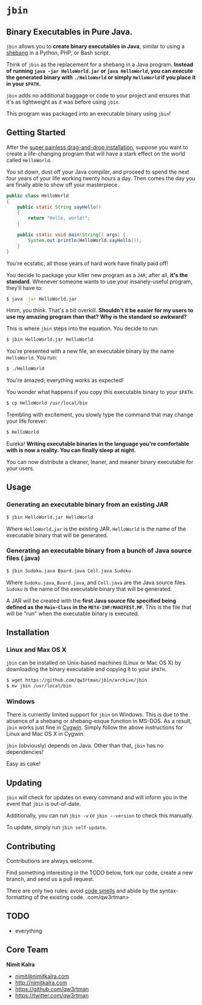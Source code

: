 `jbin`
======

## Binary Executables in Pure Java.

`jbin` allows you to **create binary executables in Java**, similar to using a [shebang](http://en.wikipedia.org/wiki/Shebang_%28Unix%29) in a Python, PHP, or Bash script.

Think of `jbin` as the replacement for a shebang in a Java program. **Instead of running `java -jar HelloWorld.jar` or `java HelloWorld`, you can execute the generated binary with `./HelloWorld` or simply `HelloWorld` if you place it in your `$PATH`.**

`jbin` adds no additional baggage or code to your project and ensures that it's as lightweight as it was before using `jbin`.

This program was packaged into an executable binary using `jbin`!

## Getting Started
After the [super painless drag-and-drop installation](#installation), suppose you want to create a life-changing program that will have a stark effect on the world called `HelloWorld`.

You sit down, dust off your Java compiler, and proceed to spend the next four years of your life working twenty hours a day. Then comes the day you are finally able to show off your masterpiece.

```java
public class HelloWorld
{
	public static String sayHello()
	{
		return "Hello, world!";
	}

	public static void main(String[] args) {
		System.out.println(HelloWorld.sayHello());
	}
}
```

You're ecstatic, all those years of hard work have finally paid off!

You decide to package your killer new program as a `JAR`; after all, **it's the standard**. Whenever someone wants to use your insanely-useful program, they'll have to:

```sh
$ java -jar HelloWorld.jar
```

Hmm, you think. That's a bit overkill. **Shouldn't it be easier for my users to use my amazing program than that? Why is the standard so awkward?**

This is where `jbin` steps into the equation. You decide to run:

```sh
$ jbin HelloWorld.jar HelloWorld
```

You're presented with a new file, an executable binary by the name `HelloWorld`. You run:

```sh
$ ./HelloWorld
```

You're amazed; everything works as expected!

You wonder what happens if you copy this executable binary to your `$PATH`.

```sh
$ cp HelloWorld /usr/local/bin
```

Trembling with excitement, you slowly type the command that may change your life forever:

```sh
$ HelloWorld
```

Eureka! **Writing executable binaries in the language you're comfortable with is now a reality. You can finally sleep at night.**

You can now distribute a cleaner, leaner, and meaner binary executable for your users.

## Usage
### Generating an executable binary from an existing JAR
```sh
$ jbin HelloWorld.jar HelloWorld
```
Where `HelloWorld.jar` is the existing JAR. `HelloWorld` is the name of the executable binary that will be generated.

### Generating an executable binary from a bunch of Java source files (.java)
```sh
$ jbin Sudoku.java Board.java Cell.java Sudoku
```
Where `Sudoku.java`, `Board.java`, and `Cell.java` are the Java source files. `Sudoku` is the name of the executable binary that will be generated.

A JAR will be created with the **first Java source file specified being defined as the `Main-Class` in the `META-INF/MANIFEST.MF`**. This is the file that will be "run" when the executable binary is executed.

## Installation
### Linux and Max OS X
`jbin` can be installed on Unix-based machines (Linux or Mac OS X) by downloading the binary executable and copying it to your `$PATH`.

```sh
$ wget https://github.com/qw3rtman/jbin/archive/jbin
$ mv jbin /usr/local/bin
```

### Windows
There is currently limited support for `jbin` on Windows. This is due to the absence of a shebang or shebang-esque function in MS-DOS. As a result, `jbin` works just fine in [Cygwin](https://www.cygwin.com/). Simply follow the above instructions for Linux and Mac OS X in Cygwin.

`jbin` (obviously) depends on Java. Other than that, `jbin` has no dependencies!

Easy as cake!

## Updating
`jbin` will check for updates on every command and will inform you in the event that `jbin` is out-of-date.

Additionally, you can run `jbin -v` or `jbin --version` to check this manually.

To update, simply run `jbin self-update`.

## Contributing
Contributions are always welcome.

Find something interesting in the TODO below, fork our code, create a new branch, and send us a pull request.

There are only two rules: avoid [code smells](http://blog.codinghorror.com/code-smells/) and abide by the syntax-formatting of the existing code.
.com/qw3rtman>

## TODO
* everything

## Core Team
**Nimit Kalra**
* <nimit@nimitkalra.com>
* <http://nimitkalra.com>
* <https://github.com/qw3rtman>
* <https://twitter.com/qw3rtman>
